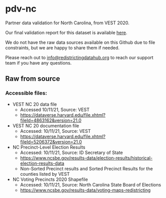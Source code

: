 # pdv-nc
Partner data validation for North Carolina, from VEST 2020. 

Our final validation report for this dataset is available [here]().

We do not have the raw data sources available on this Github due to file constraints, but we are happy to share them if needed. 

Please reach out to info@redistrictingdatahub.org to reach our support team if you have any questions.

## Raw from source

### Accessible files: 
- VEST NC 20 data file
  - Accessed 10/11/21, Source: VEST
  - https://dataverse.harvard.edu/file.xhtml?fileId=4863162&version=21.0
- VEST NC 20 documentation file
  - Accessed: 10/11/21, Source: VEST
  - https://dataverse.harvard.edu/file.xhtml?fileId=5206372&version=21.0
- NC Precinct-Level Election Results
  - Accessed: 10/11/21, Source: ID Secretary of State
  - https://www.ncsbe.gov/results-data/election-results/historical-election-results-data
  - Non-Sorted Precinct results and Sorted Precinct Results for the counties listed by VEST
- NC Voting Precincts 2020 Shapefile
  - Accessed: 10/11/21, Source: North Carolina State Board of Elections
  - https://www.ncsbe.gov/results-data/voting-maps-redistricting

